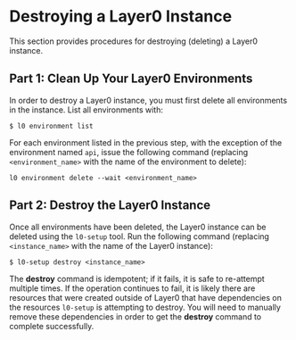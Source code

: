 # Destroying a Layer0 Instance

This section provides procedures for destroying (deleting) a Layer0 instance.

## Part 1: Clean Up Your Layer0 Environments
In order to destroy a Layer0 instance, you must first delete all environments in the instance.
List all environments with:
```
$ l0 environment list
```

For each environment listed in the previous step, with the exception of the environment named `api`, 
issue the following command (replacing `<environment_name>` with the name of the environment to delete):
```
l0 environment delete --wait <environment_name>
```


## Part 2: Destroy the Layer0 Instance
Once all environments have been deleted, the Layer0 instance can be deleted using the `l0-setup` tool. 
Run the following command (replacing `<instance_name>` with the name of the Layer0 instance):
```
$ l0-setup destroy <instance_name>
```

The **destroy** command is idempotent; if it fails, it is safe to re-attempt multiple times. 
If the  operation continues to fail, it is likely there are resources that were created outside of Layer0 that have dependencies on the resources `l0-setup` is attempting to destroy. 
You will need to manually remove these dependencies in order to get the **destroy** command to complete successfully. 

